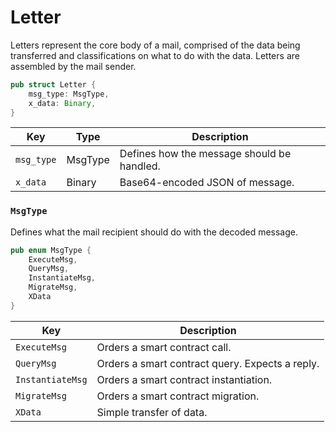 # Letter

Letters represent the core body of a mail, comprised of the data being transferred and classifications on what to do with the data. Letters are assembled by the mail sender.&#x20;

```rust
pub struct Letter {
    msg_type: MsgType, 
    x_data: Binary, 
}
```

| Key        | Type    | Description                                 |
| ---------- | ------- | ------------------------------------------- |
| `msg_type` | MsgType | Defines how the message should be handled.  |
| `x_data`   | Binary  | Base64-encoded JSON of message.             |



### `MsgType`

Defines what the mail recipient should do with the decoded message.&#x20;

```rust
pub enum MsgType {
    ExecuteMsg, 
    QueryMsg, 
    InstantiateMsg, 
    MigrateMsg, 
    XData 
}
```

| Key              | Description                                      |
| ---------------- | ------------------------------------------------ |
| `ExecuteMsg`     | Orders a smart contract call.                    |
| `QueryMsg`       | Orders a smart contract query. Expects a reply.  |
| `InstantiateMsg` | Orders a smart contract instantiation.           |
| `MigrateMsg`     | Orders a smart contract migration.               |
| `XData`          | Simple transfer of data.                         |


